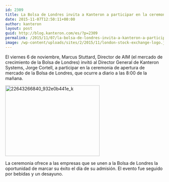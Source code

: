 ```yaml
---
id: 2309
title: La Bolsa de Londres invita a Kanteron a participar en la ceremonia de apertura de mercado
date: 2015-11-07T12:50:11+00:00
author: kanteron
layout: post
guid: http://blog.kanteron.com/es/?p=2309
permalink: /2015/11/07/la-bolsa-de-londres-invita-a-kanteron-a-participar-en-la-ceremonia-de-apertura-de-mercado/
image: /wp-content/uploads/sites/2/2015/11/london-stock-exchange-logo.jpg
---
```

El viernes 6 de noviembre, Marcus Stuttard, Director de AIM (el mercado de crecimiento de la Bolsa de Londres) invitó al Director General de Kanteron Systems, Jorge Cortell, a participar en la ceremonia de apertura de mercado de la Bolsa de Londres, que ocurre a diario a las 8:00 de la mañana.

[<img class="aligncenter size-medium wp-image-2305" src="http://blog.kanteron.com/wp-content/uploads/2015/11/22643266840_932e0b441e_k-300x225.jpg" alt="22643266840_932e0b441e_k" width="300" height="225" />](http://blog.kanteron.com/wp-content/uploads/2015/11/22643266840_932e0b441e_k.jpg)

La ceremonia ofrece a las empresas que se unen a la Bolsa de Londres la oportunidad de marcar su éxito el día de su admisión. El evento fue seguido por bebidas y un desayuno.

&nbsp;